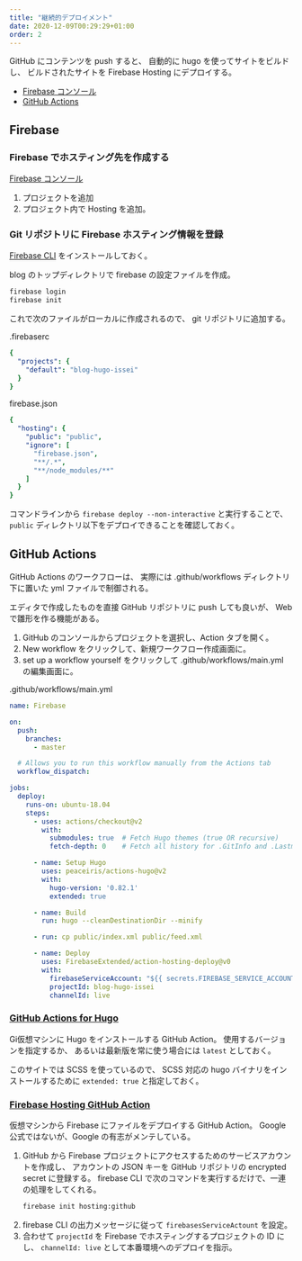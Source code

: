 ```yaml
---
title: "継続的デプロイメント"
date: 2020-12-09T00:29:29+01:00
order: 2
---
```

GitHub にコンテンツを push すると、
自動的に hugo を使ってサイトをビルドし、
ビルドされたサイトを Firebase Hosting にデプロイする。

- [Firebase コンソール](http://console.firebase.google.com/)
- [GitHub Actions](https://docs.github.com/en/actions)

## Firebase

### Firebase でホスティング先を作成する

[Firebase コンソール](http://console.firebase.google.com/)

1. プロジェクトを追加
2. プロジェクト内で Hosting を追加。

### Git リポジトリに Firebase ホスティング情報を登録
[Firebase CLI](https://firebase.google.com/docs/cli) をインストールしておく。

blog のトップディレクトリで firebase の設定ファイルを作成。

```sh
firebase login
firebase init
```

これで次のファイルがローカルに作成されるので、
git リポジトリに追加する。

.firebaserc
```yml
{
  "projects": {
    "default": "blog-hugo-issei"
  }
}
```

firebase.json
```yml
{
  "hosting": {
    "public": "public",
    "ignore": [
      "firebase.json",
      "**/.*",
      "**/node_modules/**"
    ]
  }
}
```

コマンドラインから `firebase deploy --non-interactive` と実行することで、
`public` ディレクトリ以下をデプロイできることを確認しておく。

## GitHub Actions

GitHub Actions のワークフローは、
実際には .github/workflows ディレクトリ下に置いた yml ファイルで制御される。

エディタで作成したものを直接 GitHub リポジトリに push しても良いが、
Web で雛形を作る機能がある。

1. GitHub のコンソールからプロジェクトを選択し、Action タブを開く。
2. New workflow をクリックして、新規ワークフロー作成画面に。
3. set up a workflow yourself をクリックして .github/workflows/main.yml の編集画面に。

.github/workflows/main.yml
```yml
name: Firebase

on:
  push:
    branches:
      - master

  # Allows you to run this workflow manually from the Actions tab
  workflow_dispatch:

jobs:
  deploy:
    runs-on: ubuntu-18.04
    steps:
      - uses: actions/checkout@v2
        with:
          submodules: true  # Fetch Hugo themes (true OR recursive)
          fetch-depth: 0    # Fetch all history for .GitInfo and .Lastmod

      - name: Setup Hugo
        uses: peaceiris/actions-hugo@v2
        with:
          hugo-version: '0.82.1'
          extended: true

      - name: Build
        run: hugo --cleanDestinationDir --minify

      - run: cp public/index.xml public/feed.xml

      - name: Deploy
        uses: FirebaseExtended/action-hosting-deploy@v0
        with:
          firebaseServiceAccount: "${{ secrets.FIREBASE_SERVICE_ACCOUNT_BLOG_HUGO_ISSEI }}"
          projectId: blog-hugo-issei
          channelId: live
```

### [GitHub Actions for Hugo](https://github.com/peaceiris/actions-hugo)

Gi仮想マシンに Hugo をインストールする GitHub Action。
使用するバージョンを指定するか、
あるいは最新版を常に使う場合には `latest` としておく。

このサイトでは SCSS を使っているので、
SCSS 対応の hugo バイナリをインストールするために `extended: true` と指定しておく。

### [Firebase Hosting GitHub Action](https://github.com/FirebaseExtended/action-hosting-deploy)

仮想マシンから Firebase にファイルをデプロイする GitHub Action。
Google 公式ではないが、Google の有志がメンテしている。

1. GitHub から Firebase プロジェクトにアクセスするためのサービスアカウントを作成し、
  アカウントの JSON キーを GitHub リポジトリの encrypted secret に登録する。
  firebase CLI で次のコマンドを実行するだけで、一連の処理をしてくれる。
    ```sh
    firebase init hosting:github
    ```
1. firebase CLI の出力メッセージに従って `firebasesServiceActount` を設定。
1. 合わせて `projectId` を Firebase でホスティングするプロジェクトの ID にし、
  `channelId: live` として本番環境へのデプロイを指示。
